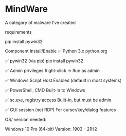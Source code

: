 # MindWare
A category of malware I've created 


requirements

pip install pywin32

Component	Install/Enable
✅ Python 3.x	python.org

✅ pywin32 (via pip)	pip install pywin32

✅ Admin privileges	Right-click → Run as admin

✅ Windows Script Host	Enabled (default in most systems)

✅ PowerShell, CMD	Built-in to Windows

✅ sc.exe, registry access	Built-in, but must be admin

✅ GUI session (not RDP)	For cursor/key/dialog features

OS/ version needed:

Windows 10 Pro (64-bit)
Version: 1903 – 21H2

